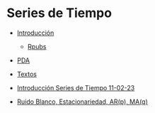 
# Series de Tiempo


- <a href="https://github.com/Wilsonsr/Series-de-Tiempo/blob/main/CUADERNOS/presentacion%20(2).Rmd"> Introducción </a>
  + <a href="https ://rpubs.com/wilsonsr/1000235" > Rpubs </a>
  
- <a href="https://docs.google.com/document/d/1ziBsO86x10Afb4YpR3wqNuz3Y24n07SV/edit?usp=sharing&ouid=111401641962812428858&rtpof=true&sd=true"> PDA </a>

- <a href="https://drive.google.com/drive/folders/1L2boStZYPTN7j37Nw9tsnu6OKTwCze-g?usp=sharing"> Textos </a>

- <a href="https://github.com/Wilsonsr/Series-de-Tiempo/blob/main/CUADERNOS/Sesion1%20(2).Rmd"> Introducción Series de Tiempo 11-02-23 </a>

- <a href="https://github.com/Wilsonsr/Series-de-Tiempo/blob/main/CUADERNOS/sesion23.Rmd"> Ruido Blanco, Estacionariedad, AR(p), MA(q) </a>


